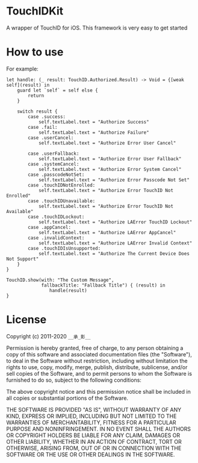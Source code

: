 # TouchIDKit
A wrapper of TouchID for iOS. This framework is very easy to get started



# How to use

For example:

```Objctive-C
let handle: (_ result: TouchID.Authorized.Result) -> Void = {[weak self](result) in
    guard let `self` = self else {
        return
    }
    
    switch result {
        case .success:
            self.textLabel.text = "Authorize Success"
        case .fail:
            self.textLabel.text = "Authorize Failure"
        case .userCancel:
            self.textLabel.text = "Authorize Error User Cancel"
        
        case .userFallback:
            self.textLabel.text = "Authorize Error User Fallback"
        case .systemCancel:
            self.textLabel.text = "Authorize Error System Cancel"
        case .passcodeNotSet:
            self.textLabel.text = "Authorize Error Passcode Not Set"
        case .touchIDNotEnrolled:
            self.textLabel.text = "Authorize Error TouchID Not Enrolled"
        case .touchIDUnavailable:
            self.textLabel.text = "Authorize Error TouchID Not Available"
        case .touchIDLockout:
            self.textLabel.text = "Authorize LAError TouchID Lockout"
        case .appCancel:
            self.textLabel.text = "Authorize LAError AppCancel"
        case .invalidContext:
            self.textLabel.text = "Authorize LAError Invalid Context"
        case .touchIDIsUnsupported:
            self.textLabel.text = "Authorize The Current Device Does Not Support"
    }
}
    
TouchID.show(with: "The Custom Message",
             fallbackTitle: "Fallback Title") { (result) in
                handle(result)
}

```

# License

Copyright (c) 2011-2020 `__承_影__`

Permission is hereby granted, free of charge, to any person obtaining a copy
of this software and associated documentation files (the "Software"), to deal
in the Software without restriction, including without limitation the rights
to use, copy, modify, merge, publish, distribute, sublicense, and/or sell
copies of the Software, and to permit persons to whom the Software is
furnished to do so, subject to the following conditions:

The above copyright notice and this permission notice shall be included in all
copies or substantial portions of the Software.

THE SOFTWARE IS PROVIDED "AS IS", WITHOUT WARRANTY OF ANY KIND, EXPRESS OR
IMPLIED, INCLUDING BUT NOT LIMITED TO THE WARRANTIES OF MERCHANTABILITY,
FITNESS FOR A PARTICULAR PURPOSE AND NONINFRINGEMENT. IN NO EVENT SHALL THE
AUTHORS OR COPYRIGHT HOLDERS BE LIABLE FOR ANY CLAIM, DAMAGES OR OTHER
LIABILITY, WHETHER IN AN ACTION OF CONTRACT, TORT OR OTHERWISE, ARISING FROM,
OUT OF OR IN CONNECTION WITH THE SOFTWARE OR THE USE OR OTHER DEALINGS IN THE
SOFTWARE.
